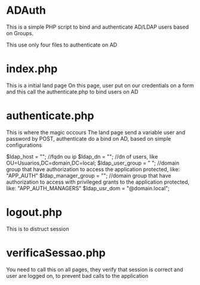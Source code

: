 # ADAuth
This is a simple PHP script to bind and authenticate AD/LDAP users based on Groups.


This use only four files to authenticate on AD

# index.php
This is a initial land page
On this page, user put on our credentials on a form and this call the authenticate.php to bind users on AD

# authenticate.php
This is where the magic occours
The land page send a variable user and password by POST, authenticate do a bind on AD, based on simple configurations

$ldap_host = ""; //fqdn ou ip
$ldap_dn = ""; //dn of users, like OU=Usuarios,DC=domain,DC=local;
$ldap_user_group = " "; //domain group that have authorization to access the application protected, like: "APP_AUTH"
$ldap_manager_group = ""; //domain group that have authorization to access with privileged grants to the application protected, like: "APP_AUTH_MANAGERS"
$ldap_usr_dom = "@domain.local";


# logout.php
This is to distruct session

# verificaSessao.php
You need to call this on all pages, they verify that session is correct and user are logged on, to prevent bad calls to the application
